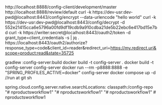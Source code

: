 http://localhost:8888/config-client/development/master
http://localhost:8888/review/default
curl -k https://dev-usr:dev-pwd@localhost:8443/config/encrypt --data-urlencode "hello world"
curl -k https://dev-usr:dev-pwd@localhost:8443/config/decrypt -d 552e21415cca6e5796a00fd9df19cdb9a910cdba21de5b22ebc6e417bd15e7bd
curl -k https://writer:secret@localhost:8443/oauth2/token -d grant_type=client_credentials -s | jq .
https://localhost:8443/oauth2/authorize?response_type=code&client_id=reader&redirect_uri=https://my.redirect.uri&scope=product:read&state=35725

gradlew :config-server:build
docker build -t config-server .
docker build -t config-server config-server
docker run --rm -p8888:8888 -e "SPRING_PROFILES_ACTIVE=docker" config-server
docker compose up -d //run at git sh


spring.cloud.config.server.native.searchLocations: classpath:/config-repo
"# nproductsworkflow1" 
"# nproductsworkflow1" 
"# nproductsworkflow1" 
#   n p r o d u c t s w o r k f l o w 1  
 